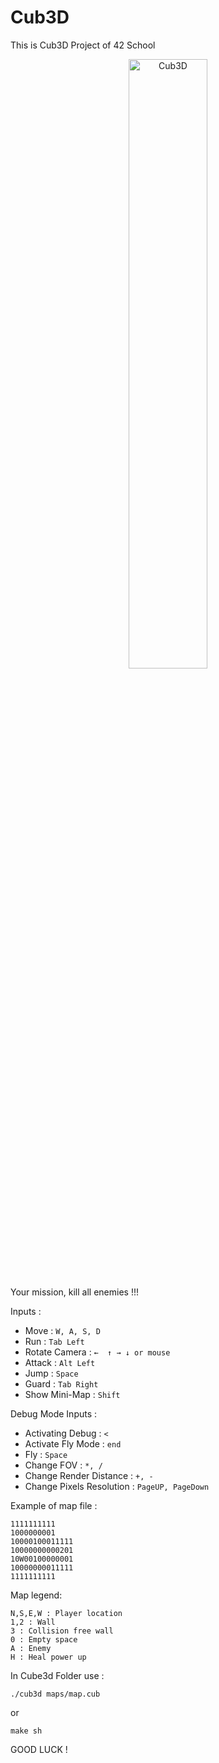 # Cub3D

This is Cub3D Project of 42 School 

<div align="center">
      <a target="_blank" href="https://www.youtube.com/watch?v=EcaKh0xlXBg">
     <img 
      src="https://img.youtube.com/vi/EcaKh0xlXBg/0.jpg" 
      alt="Cub3D" 
      style="width:50%;">
      </a>
   </div>

Your mission, kill all enemies !!!

Inputs :

- Move : ```W, A, S, D```
- Run : ```Tab Left```
- Rotate Camera : ```←	↑ →	↓ or mouse```
- Attack : ```Alt Left```
- Jump : ```Space```
- Guard : ```Tab Right```
- Show Mini-Map : ```Shift```

Debug Mode Inputs :

- Activating Debug : ```<```
- Activate Fly Mode : ```end```
- Fly : ```Space```
- Change FOV : ```*, /```
- Change Render Distance : ```+, -```
- Change Pixels Resolution : ```PageUP, PageDown```

Example of map file :
```
1111111111
1000000001
10000100011111
10000000000201
10W00100000001
10000000011111
1111111111
```
Map legend:
```
N,S,E,W : Player location
1,2 : Wall
3 : Collision free wall
0 : Empty space
A : Enemy
H : Heal power up
```

In Cube3d Folder use : 
```
./cub3d maps/map.cub
```
or
```
make sh
```

GOOD LUCK !
